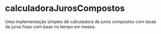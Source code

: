 # calculadoraJurosCompostos
Uma implementação simples de calculadora de juros compostos com taxas de juros fixas com base no tempo em meses.
